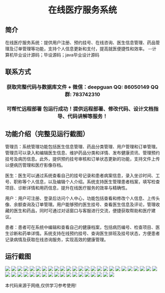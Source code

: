 <p><h1 align="center">在线医疗服务系统</h1></p>

## 简介
在线医疗服务系统：提供用户注册、预约挂号、在线咨询、医生信息管理、药品管理及订单管理等功能，支持个人信息更新和支付，提高就医便捷性和效率。    --计算机毕业设计源码；毕设源码；java毕业设计源码


## 联系方式
<p><h3 align="center">获取完整代码与数据库文件 + 微信：deepguan QQ: 86050149 QQ群: 783742310</h3></p>
<p><h3 align="center">可帮忙远程部署 包运行成功！提供远程部署、修改代码、设计文档指导、代码讲解等服务！</h3></p>

## 功能介绍（完整见运行截图）
管理员：系统管理功能包括医生信息管理、药品分类管理、用户管理和订单管理。管理员可以录入和编辑医生信息、维护药品分类和详情、发布健康资讯、管理预约挂号及病历信息。此外，提供预约挂号审核和订单状态更新的功能，支持文件上传以便病历管理和医疗影像存档。

医生：医生可以通过系统查看自己的挂号记录和患者病案信息，录入坐诊时间、工号、职称等个人信息，以及编辑个人介绍。系统支持医生管理患者档案，填写检查项目、诊断详情和用药信息，提升在线医疗服务的效率与精确性。

用户：用户可注册、登录后访问个人中心，功能包括查看和修改个人信息、上传头像、余额查询及订单管理。用户能够预约医生挂号、查看医生信息及评论，管理收藏的医生和药品，同时可通过对话窗口与客服进行交流，便捷获取帮助和医疗建议。

患者：患者可在系统中编辑和查看自己的健康档案，包括病历编号、检查项目、医生诊断和药单详情。系统支持在线预约挂号、查询医生排班及挂号状态，方便患者记录病情及获取在线咨询服务，实现高效的健康管理。


## 运行截图
![](img/001.jpg)
![](img/002.jpg)
![](img/003.jpg)
![](img/004.jpg)
![](img/005.jpg)
![](img/006.jpg)
![](img/007.jpg)
![](img/008.jpg)
![](img/009.jpg)
![](img/010.jpg)
![](img/011.jpg)
![](img/012.jpg)
![](img/013.jpg)
![](img/014.jpg)
![](img/015.jpg)
![](img/016.jpg)
![](img/017.jpg)
![](img/018.jpg)
![](img/019.jpg)
![](img/020.jpg)
![](img/021.jpg)
![](img/022.jpg)
![](img/023.jpg)
![](img/024.jpg)
![](img/025.jpg)
![](img/026.jpg)
![](img/027.jpg)
![](img/028.jpg)
![](img/029.jpg)
![](img/030.jpg)
![](img/031.jpg)
![](img/032.jpg)
![](img/033.jpg)
![](img/034.jpg)
![](img/035.jpg)
![](img/036.jpg)
![](img/037.jpg)
![](img/038.jpg)
![](img/039.jpg)
![](img/040.jpg)
![](img/041.jpg)
![](img/042.jpg)
![](img/043.jpg)

<p>本代码来源于网络,仅供学习参考使用!</p>
